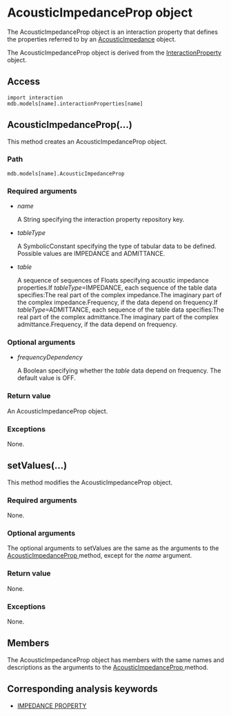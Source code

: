# AcousticImpedanceProp object

The AcousticImpedanceProp object is an interaction property that defines the properties referred to by an [AcousticImpedance](https://help.3ds.com/2022/english/DSSIMULIA_Established/SIMACAEKERRefMap/simaker-c-acousticimpedancepyc.htm?ContextScope=all) object.

The AcousticImpedanceProp object is derived from the [InteractionProperty](https://help.3ds.com/2022/english/DSSIMULIA_Established/SIMACAEKERRefMap/simaker-c-interactionpropertypyc.htm?ContextScope=all) object.

## Access

```
import interaction
mdb.models[name].interactionProperties[name]
```

## AcousticImpedanceProp(...)



This method creates an AcousticImpedanceProp object.



### Path

```
mdb.models[name].AcousticImpedanceProp
```

### Required arguments

- *name*

  A String specifying the interaction property repository key.

- *tableType*

  A SymbolicConstant specifying the type of tabular data to be defined. Possible values are IMPEDANCE and ADMITTANCE.

- *table*

  A sequence of sequences of Floats specifying acoustic impedance properties.If *tableType*=IMPEDANCE, each sequence of the table data specifies:The real part of the complex impedance.The imaginary part of the complex impedance.Frequency, if the data depend on frequency.If *tableType*=ADMITTANCE, each sequence of the table data specifies:The real part of the complex admittance.The imaginary part of the complex admittance.Frequency, if the data depend on frequency.

### Optional arguments

- *frequencyDependency*

  A Boolean specifying whether the *table* data depend on frequency. The default value is OFF.

### Return value

An AcousticImpedanceProp object.

### Exceptions

None.



## setValues(...)



This method modifies the AcousticImpedanceProp object.



### Required arguments

None.

### Optional arguments

The optional arguments to setValues are the same as the arguments to the [AcousticImpedanceProp ](https://help.3ds.com/2022/english/DSSIMULIA_Established/SIMACAEKERRefMap/simaker-c-acousticimpedanceproppyc.htm?ContextScope=all#simaker-acousticimpedancepropacousticimpedanceproppyc)method, except for the *name* argument.

### Return value

None.

### Exceptions

None.



## Members

The AcousticImpedanceProp object has members with the same names and descriptions as the arguments to the [AcousticImpedanceProp ](https://help.3ds.com/2022/english/DSSIMULIA_Established/SIMACAEKERRefMap/simaker-c-acousticimpedanceproppyc.htm?ContextScope=all#simaker-acousticimpedancepropacousticimpedanceproppyc)method.



## Corresponding analysis keywords

- [IMPEDANCE PROPERTY](https://help.3ds.com/2022/english/DSSIMULIA_Established/SIMACAEKEYRefMap/simakey-r-impedanceproperty.htm?ContextScope=all#simakey-r-impedanceproperty)
